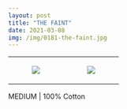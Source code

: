 ```yaml
---
layout: post
title: "THE FAINT"
date: 2021-03-08
img: /img/0181-the-faint.jpg
---
```




<table style="width:100%;"><tr><td style="vertical-align:top;">
      <figure class="tmblr-full" data-orig-height="2048" data-orig-width="1365" data-orig-src="https://concertshirts.netlify.app/shirts/0181/0181-01.jpg"><img src="https://64.media.tumblr.com/e4bd3223082f7494c24633a29aadfc01/a0a9a0608e546286-d0/s540x810/ef8827c77be6ad1d9508083a29cc02814508d9ad.jpg" data-orig-height="2048" data-orig-width="1365" data-orig-src="https://concertshirts.netlify.app/shirts/0181/0181-01.jpg"/></figure></td>
    <td style="vertical-align:top;">
      <figure class="tmblr-full" data-orig-height="2048" data-orig-width="1365" data-orig-src="https://concertshirts.netlify.app/shirts/0181/0181-02.jpg"><img src="https://64.media.tumblr.com/5d8dcb97834d1c07af18a0e12a692388/a0a9a0608e546286-3f/s540x810/7c5c3e292120945c1f80d97cb25f054eef60f5ab.jpg" data-orig-height="2048" data-orig-width="1365" data-orig-src="https://concertshirts.netlify.app/shirts/0181/0181-02.jpg"/></figure></td>
  </tr></table><p>
  MEDIUM | 100% Cotton
</p>

